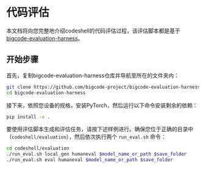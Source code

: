 # 代码评估
本文档将向您完整地介绍codeshell的代码评估过程，该评估脚本都是基于[bigcode-evaluation-harness](https://github.com/bigcode-project/bigcode-evaluation-harness)。

## 开始步骤

首先，复制bigcode-evaluation-harness仓库并导航至所在的文件夹内：

```bash
git clone https://github.com/bigcode-project/bigcode-evaluation-harness.git
cd bigcode-evaluation-harness
```

接下来，依照您设备的规格，安装PyTorch，然后运行以下命令安装剩余的依赖：

```bash
pip install -e .
```

要使用评估脚本生成和评估任务，请按下述样例进行。确保您位于正确的目录中（`codeshell/evaluation`），然后依次执行两个 `run_eval.sh` 命令：

```bash
cd codeshell/evaluation
./run_eval.sh local_gen humaneval $model_name_or_path $save_folder
./run_eval.sh eval humaneval $model_name_or_path $save_folder
```
